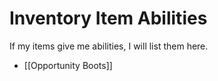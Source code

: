 # Inventory Item Abilities

If my items give me abilities, I will list them here.

* [[Opportunity Boots]]